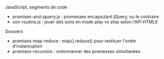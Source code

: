 JavaScript, segments de code


* promises-and-jquery.js : promesses encapsulant jQuery, ou le contraire
* son-routine.js : jouer des sons en mode play vs stop selon l'API HTML5


Dossiers

* promises-map-reduce : map().reduce() pour restituer l'ordre d'instanciation
* promises-recursion : ordonnancer des promesses simultanées